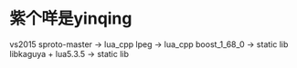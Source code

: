 # 紫个咩是yinqing
vs2015
sproto-master -> lua_cpp
lpeg -> lua_cpp
boost_1_68_0 -> static lib
libkaguya + lua5.3.5 -> static lib

